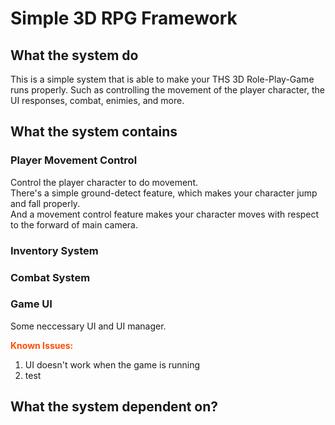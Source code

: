 # Simple 3D RPG Framework

## What the system do
This is a simple system that is able to make your THS 3D Role-Play-Game runs properly.
Such as controlling the movement of the player character, the UI responses, combat, enimies, and more.

## What the system contains
### Player Movement Control
Control the player character to do movement.</br>
There's a simple ground-detect feature, which makes your character jump and fall properly.</br>
And a movement control feature makes your character moves with respect to the forward of main camera.</br>

### Inventory System

### Combat System

### Game UI
Some neccessary UI and UI manager.

<p style='color:#FF4D00;font-weight:bold;'>Known Issues: </p>

1. UI doesn't work when the game is running
2. test

## What the system dependent on?